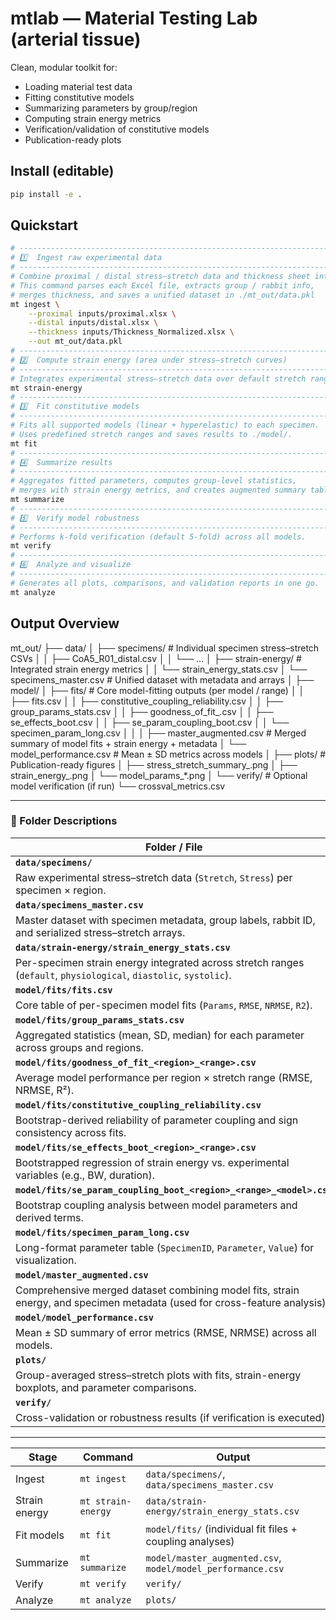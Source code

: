 # mtlab — Material Testing Lab (arterial tissue)

Clean, modular toolkit for:
- Loading material test data
- Fitting constitutive models
- Summarizing parameters by group/region
- Computing strain energy metrics
- Verification/validation of constitutive models
- Publication-ready plots

## Install (editable)
```bash
pip install -e .
```

## Quickstart
```bash
# ---------------------------------------------------------------------
# 1️⃣  Ingest raw experimental data
# ---------------------------------------------------------------------
# Combine proximal / distal stress–stretch data and thickness sheet into one dataset.
# This command parses each Excel file, extracts group / rabbit info, 
# merges thickness, and saves a unified dataset in ./mt_out/data.pkl
mt ingest \
    --proximal inputs/proximal.xlsx \
    --distal inputs/distal.xlsx \
    --thickness inputs/Thickness_Normalized.xlsx \
    --out mt_out/data.pkl
# ---------------------------------------------------------------------
# 2️⃣  Compute strain energy (area under stress–stretch curves)
# ---------------------------------------------------------------------
# Integrates experimental stress–stretch data over default stretch ranges.
mt strain-energy
# ---------------------------------------------------------------------
# 3️⃣  Fit constitutive models
# ---------------------------------------------------------------------
# Fits all supported models (linear + hyperelastic) to each specimen.
# Uses predefined stretch ranges and saves results to ./model/.
mt fit
# ---------------------------------------------------------------------
# 4️⃣  Summarize results
# ---------------------------------------------------------------------
# Aggregates fitted parameters, computes group-level statistics,
# merges with strain energy metrics, and creates augmented summary tables.
mt summarize
# ---------------------------------------------------------------------
# 5️⃣  Verify model robustness
# ---------------------------------------------------------------------
# Performs k-fold verification (default 5-fold) across all models.
mt verify
# ---------------------------------------------------------------------
# 6️⃣  Analyze and visualize
# ---------------------------------------------------------------------
# Generates all plots, comparisons, and validation reports in one go.
mt analyze

```

## Output Overview

mt_out/
├── data/
│ ├── specimens/ # Individual specimen stress–stretch CSVs
│ │ ├── CoA5_R01_distal.csv
│ │ └── ...
│ ├── strain-energy/ # Integrated strain energy metrics
│ │ └── strain_energy_stats.csv
│ └── specimens_master.csv # Unified dataset with metadata and arrays
│
├── model/
│ ├── fits/ # Core model-fitting outputs (per model / range)
│ │ ├── fits.csv
│ │ ├── constitutive_coupling_reliability.csv
│ │ ├── group_params_stats.csv
│ │ ├── goodness_of_fit_<region><range>.csv
│ │ ├── se_effects_boot<region><range>.csv
│ │ ├── se_param_coupling_boot<region><range><model>.csv
│ │ └── specimen_param_long.csv
│ │
│ ├── master_augmented.csv # Merged summary of model fits + strain energy + metadata
│ └── model_performance.csv # Mean ± SD metrics across models
│
├── plots/ # Publication-ready figures
│ ├── stress_stretch_summary_.png
│ ├── strain_energy_.png
│ └── model_params_*.png
│
└── verify/ # Optional model verification (if run)
└── crossval_metrics.csv



---

### 🧾 Folder Descriptions

| Folder / File | Description |
|----------------|-------------|
| **`data/specimens/`** |
| Raw experimental stress–stretch data (`Stretch`, `Stress`) per specimen × region. |
| **`data/specimens_master.csv`** |
| Master dataset with specimen metadata, group labels, rabbit ID, and serialized stress–stretch arrays. |
| **`data/strain-energy/strain_energy_stats.csv`** |
| Per-specimen strain energy integrated across stretch ranges (`default`, `physiological`, `diastolic`, `systolic`). |
| **`model/fits/fits.csv`** |
| Core table of per-specimen model fits (`Params`, `RMSE`, `NRMSE`, `R2`). |
| **`model/fits/group_params_stats.csv`** | 
| Aggregated statistics (mean, SD, median) for each parameter across groups and regions. |
| **`model/fits/goodness_of_fit_<region>_<range>.csv`** |
| Average model performance per region × stretch range (RMSE, NRMSE, R²). |
| **`model/fits/constitutive_coupling_reliability.csv`** |
| Bootstrap-derived reliability of parameter coupling and sign consistency across fits. |
| **`model/fits/se_effects_boot_<region>_<range>.csv`** ||
 Bootstrapped regression of strain energy vs. experimental variables (e.g., BW, duration). |
| **`model/fits/se_param_coupling_boot_<region>_<range>_<model>.csv`** |
| Bootstrap coupling analysis between model parameters and derived terms. |
| **`model/fits/specimen_param_long.csv`** |
| Long-format parameter table (`SpecimenID`, `Parameter`, `Value`) for visualization. |
| **`model/master_augmented.csv`** |
| Comprehensive merged dataset combining model fits, strain energy, and specimen metadata (used for cross-feature analysis). |
| **`model/model_performance.csv`** |
| Mean ± SD summary of error metrics (RMSE, NRMSE) across all models. |
| **`plots/`** |
| Group-averaged stress–stretch plots with fits, strain-energy boxplots, and parameter comparisons. |
| **`verify/`** |
| Cross-validation or robustness results (if verification is executed). |

---

| Stage          | Command           | Output                                                      |
|----------------|-------------------|-------------------------------------------------------------|
| Ingest         | `mt ingest`       | `data/specimens/`, `data/specimens_master.csv`              |
| Strain energy  | `mt strain-energy`| `data/strain-energy/strain_energy_stats.csv`                |
| Fit models     | `mt fit`          | `model/fits/` (individual fit files + coupling analyses)    |
| Summarize      | `mt summarize`    | `model/master_augmented.csv`, `model/model_performance.csv` |
| Verify         | `mt verify`       | `verify/`                                                   |
| Analyze        | `mt analyze`      | `plots/`                                                    |
